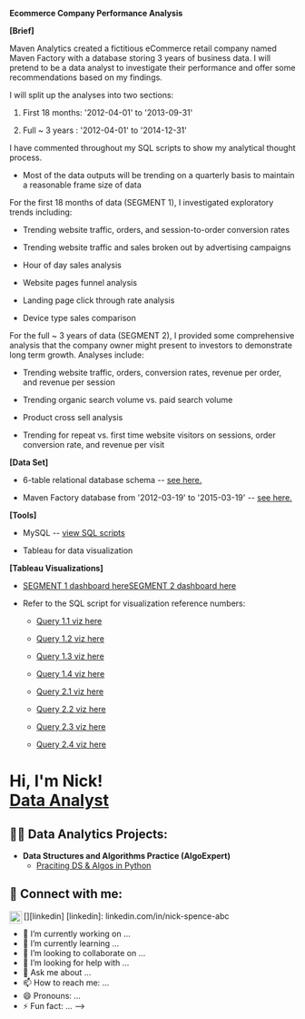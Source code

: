 **Ecommerce Company Performance Analysis**

**[Brief]**

Maven Analytics created a fictitious eCommerce retail company named
Maven Factory with a database storing 3 years of business data. I will
pretend to be a data analyst to investigate their performance and offer
some recommendations based on my findings.


I will split up the analyses into two sections:

1)  First 18 months: '2012-04-01' to '2013-09-31'

2)  Full \~ 3 years : '2012-04-01' to '2014-12-31'


I have commented throughout my SQL scripts to show my analytical thought
process.

-   Most of the data outputs will be trending on a quarterly basis to
   maintain a reasonable frame size of data


For the first 18 months of data (SEGMENT 1), I investigated exploratory
trends including:

-   Trending website traffic, orders, and session-to-order conversion
    rates

-   Trending website traffic and sales broken out by advertising
     campaigns

-   Hour of day sales analysis

-   Website pages funnel analysis

-   Landing page click through rate analysis

-   Device type sales comparison
  

For the full \~ 3 years of data (SEGMENT 2), I provided some
comprehensive analysis that the company owner might present to investors
to demonstrate long term growth. Analyses include:

-   Trending website traffic, orders, conversion rates, revenue per
  order, and revenue per session

-   Trending organic search volume vs. paid search volume

-   Product cross sell analysis

-   Trending for repeat vs. first time website visitors on sessions,
  order conversion rate, and revenue per visit


**[Data Set]**

-   6-table relational database schema -- [see
    here.](Maven_SQL_project/Maven_database_schema.png)

-   Maven Factory database from '2012-03-19' to '2015-03-19' -- [see
    here.](Maven_SQL_project/mavenfactory_vApril2022.sql)

**[Tools]**

-   MySQL -- [view SQL
    scripts](https://github.com/nickrspence/eCommerce-company-performance-analysis/blob/main/FINAL_maven_sql_project.sql)

-   Tableau for data visualization

**[Tableau Visualizations]**


-   [SEGMENT 1 dashboard
    here](https://public.tableau.com/shared/5N4D4Y2JF?:display_count=n&:origin=viz_share_link)[SEGMENT
    2 dashboard
    here](https://public.tableau.com/views/Maven_Dashboard_2/Segment2?:language=en-US&publish=yes&:display_count=n&:origin=viz_share_link)

-   Refer to the SQL script for visualization reference numbers:

    -   [Query 1.1 viz
        here](https://public.tableau.com/views/Viz_1_1_16886685366820/Salesvolumebroad_DATE?:language=en-US&publish=yes&:display_count=n&:origin=viz_share_link)

    -   [Query 1.2 viz
        here](https://public.tableau.com/views/Viz_1_2_16886686023040/Salesvolumebycampaign_DATE?:language=en-US&publish=yes&:display_count=n&:origin=viz_share_link)

    -   [Query 1.3 viz
        here](https://public.tableau.com/views/Maven_Viz_1_3/Hourlysessionsconv?:language=en-US&publish=yes&:display_count=n&:origin=viz_share_link)

    -   [Query 1.4 viz
        here](https://public.tableau.com/views/Maven_Viz_1_4/Websitefunnelanalysis?:language=en-US&publish=yes&:display_count=n&:origin=viz_share_link)

    -   [Query 2.1 viz
        here](https://public.tableau.com/views/Maven_Viz_2_1/Wholesalessummary?:language=en-US&publish=yes&:display_count=n&:origin=viz_share_link)

    -   [Query 2.2 viz
        here](https://public.tableau.com/views/Maven_Viz_2_2/Relativeorganicsearchvolume?:language=en-US&publish=yes&:display_count=n&:origin=viz_share_link)

    -   [Query 2.3 viz
        here](https://public.tableau.com/views/Maven_Viz_2_3/Crosssellanalysis?:language=en-US&publish=yes&:display_count=n&:origin=viz_share_link)

    -   [Query 2.4 viz
        here](https://public.tableau.com/views/Maven_Viz_2_4/Repeatvisitors?:language=en-US&publish=yes&:display_count=n&:origin=viz_share_link)




<h1>Hi, I'm Nick! <br/><a href="linkedin.com/in/nick-spence-abc">Data Analyst</a>

<h2>👨‍💻 Data Analytics Projects:</h2>

- <b>Data Structures and Algorithms Practice (AlgoExpert)</b>
  - [Praciting DS & Algos in Python](https://github.com/joshmadakor1/Algorithms-Practice)


<h2> 🤳 Connect with me:</h2>


[<img align="left" alt="JoshMadakor | LinkedIn" width="22px" src="https://cdn.jsdelivr.net/npm/simple-icons@v3/icons/linkedin.svg" />][linkedin]
[linkedin]: linkedin.com/in/nick-spence-abc


- 🔭 I’m currently working on ...
- 🌱 I’m currently learning ...
- 👯 I’m looking to collaborate on ...
- 🤔 I’m looking for help with ...
- 💬 Ask me about ...
- 📫 How to reach me: ...
- 😄 Pronouns: ...
- ⚡ Fun fact: ...
-->
